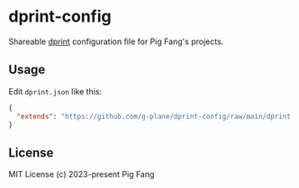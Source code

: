# dprint-config

Shareable [dprint](https://dprint.dev/) configuration file for Pig Fang's projects.

## Usage

Edit `dprint.json` like this:

```json
{
  "extends": "https://github.com/g-plane/dprint-config/raw/main/dprint.json"
}
```

## License

MIT License (c) 2023-present Pig Fang
